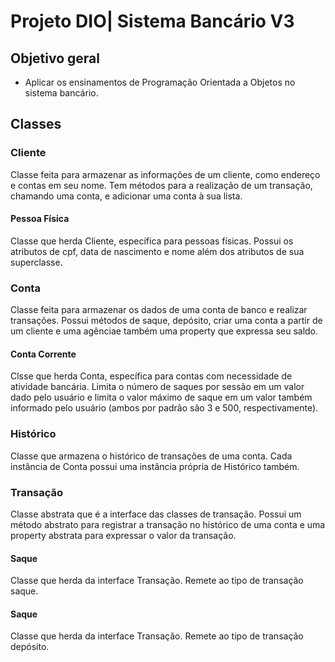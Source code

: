 # Projeto DIO| Sistema Bancário V3

## Objetivo geral
 * Aplicar os ensinamentos de Programação Orientada a Objetos no sistema bancário.

## Classes

### Cliente
Classe feita para armazenar as informações de um cliente, como endereço e contas em seu nome. Tem métodos para a realização de um transação, chamando uma conta, e adicionar uma conta à sua lista.
#### Pessoa Física
Classe que herda Cliente, específica para pessoas físicas. Possui os atributos de cpf, data de nascimento e nome além dos atributos de sua superclasse.

### Conta
Classe feita para armazenar os dados de uma conta de banco e realizar transações. Possui métodos de saque, depósito, criar uma conta a partir de um cliente e uma agênciae também uma property que expressa seu saldo.

#### Conta Corrente
Clsse que herda Conta, específica para contas com necessidade de atividade bancária. Limita o número de saques por sessão em um valor dado pelo usuário e limita o valor máximo de saque em um valor também informado pelo usuário (ambos por padrão são 3 e 500, respectivamente).

### Histórico
Classe que armazena o histórico de transações de uma conta. Cada instância de Conta possui uma instância própria de Histórico também.

### Transação
Classe abstrata que é a interface das classes de transação. Possui um método abstrato para registrar a transação no histórico de uma conta e uma property abstrata para expressar o valor da transação. 
#### Saque
Classe que herda da interface Transação. Remete ao tipo de transação saque.
#### Saque
Classe que herda da interface Transação. Remete ao tipo de transação depósito.